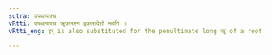 ```yaml
---
sutra: उपधायाश्च
vRtti: उपधायाश्च ॠकारस्य इकारादेशो भवति ॥
vRtti_eng: इर् is also substituted for the penultimate long ॠ of a root.

---
```

